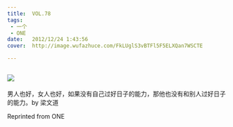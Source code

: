 ```yaml
---
title:	VOL.78
tags:
 - 一个
 - ONE
date:	2012/12/24 1:43:56
cover:	http://image.wufazhuce.com/FkLUglS3vBTFl5F5ELXQan7WSCTE

---
```

![](http://image.wufazhuce.com/FkLUglS3vBTFl5F5ELXQan7WSCTE)
---

男人也好，女人也好，如果没有自己过好日子的能力，那他也没有和别人过好日子的能力。by 梁文道
 
Reprinted from ONE
